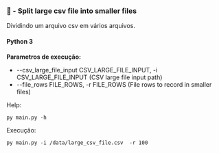 ### 🐍 - Split large csv file into smaller files

Dividindo um arquivo csv em vários arquivos.

#### Python 3 #### 

**Parametros de execução:** 

* --csv_large_file_input CSV_LARGE_FILE_INPUT, -i CSV_LARGE_FILE_INPUT (CSV large file input path)
* --file_rows FILE_ROWS, -r FILE_ROWS (File rows to record in smaller files)

Help:
```
py main.py -h
```
Execução:
```
py main.py -i /data/large_csv_file.csv  -r 100
```




